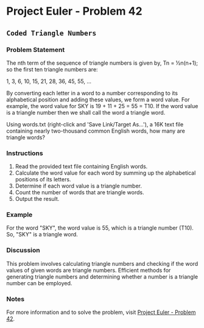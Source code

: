 # Project Euler - Problem 42

## `Coded Triangle Numbers`

### Problem Statement

The nth term of the sequence of triangle numbers is given by, Tn = ½n(n+1); so the first ten triangle numbers are:

1, 3, 6, 10, 15, 21, 28, 36, 45, 55, ...

By converting each letter in a word to a number corresponding to its alphabetical position and adding these values, we form a word value. For example, the word value for SKY is 19 + 11 + 25 = 55 = T10. If the word value is a triangle number then we shall call the word a triangle word.

Using words.txt (right-click and 'Save Link/Target As...'), a 16K text file containing nearly two-thousand common English words, how many are triangle words?

### Instructions

1. Read the provided text file containing English words.
2. Calculate the word value for each word by summing up the alphabetical positions of its letters.
3. Determine if each word value is a triangle number.
4. Count the number of words that are triangle words.
5. Output the result.

### Example

For the word "SKY", the word value is 55, which is a triangle number (T10). So, "SKY" is a triangle word.

### Discussion

This problem involves calculating triangle numbers and checking if the word values of given words are triangle numbers. Efficient methods for generating triangle numbers and determining whether a number is a triangle number can be employed.

### Notes

For more information and to solve the problem, visit [Project Euler - Problem 42](https://projecteuler.net/problem=42).
